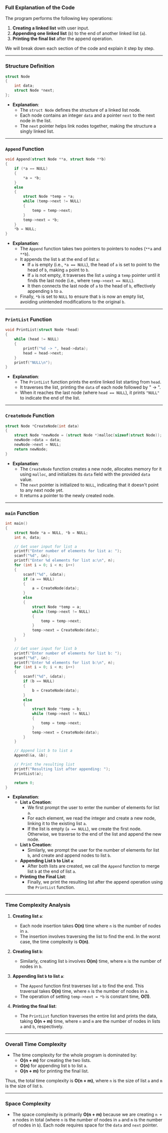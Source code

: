 ### Full Explanation of the Code

The program performs the following key operations:

1. **Creating a linked list** with user input.
2. **Appending one linked list** (`b`) to the end of another linked list (`a`).
3. **Printing the final list** after the append operation.

We will break down each section of the code and explain it step by step.

---

### Structure Definition
```c
struct Node
{
    int data;
    struct Node *next;
};
```
- **Explanation**:
  - The `struct Node` defines the structure of a linked list node. 
  - Each node contains an integer `data` and a pointer `next` to the next node in the list.
  - The `next` pointer helps link nodes together, making the structure a singly linked list.

---

### `Append` Function
```c
void Append(struct Node **a, struct Node **b)
{
    if (*a == NULL)
    {
        *a = *b;
    }
    else
    {
        struct Node *temp = *a;
        while (temp->next != NULL)
        {
            temp = temp->next;
        }
        temp->next = *b;
    }
    *b = NULL;
}
```
- **Explanation**:
  - The `Append` function takes two pointers to pointers to nodes (`**a` and `**b`).
  - It appends the list `b` at the end of list `a`:
    - If `a` is empty (i.e., `*a == NULL`), the head of `a` is set to point to the head of `b`, making `a` point to `b`.
    - If `a` is not empty, it traverses the list `a` using a `temp` pointer until it finds the last node (i.e., where `temp->next == NULL`).
    - It then connects the last node of `a` to the head of `b`, effectively appending `b` to `a`.
  - Finally, `*b` is set to `NULL` to ensure that `b` is now an empty list, avoiding unintended modifications to the original `b`.

---

### `PrintList` Function
```c
void PrintList(struct Node *head)
{
    while (head != NULL)
    {
        printf("%d -> ", head->data);
        head = head->next;
    }
    printf("NULL\n");
}
```
- **Explanation**:
  - The `PrintList` function prints the entire linked list starting from `head`.
  - It traverses the list, printing the `data` of each node followed by " -> ".
  - When it reaches the last node (where `head == NULL`), it prints `"NULL"` to indicate the end of the list.

---

### `CreateNode` Function
```c
struct Node *CreateNode(int data)
{
    struct Node *newNode = (struct Node *)malloc(sizeof(struct Node));
    newNode->data = data;
    newNode->next = NULL;
    return newNode;
}
```
- **Explanation**:
  - The `CreateNode` function creates a new node, allocates memory for it using `malloc`, and initializes its `data` field with the provided `data` value.
  - The `next` pointer is initialized to `NULL`, indicating that it doesn't point to any next node yet.
  - It returns a pointer to the newly created node.

---

### `main` Function
```c
int main()
{
    struct Node *a = NULL, *b = NULL;
    int n, data;

    // Get user input for list a
    printf("Enter number of elements for list a: ");
    scanf("%d", &n);
    printf("Enter %d elements for list a:\n", n);
    for (int i = 0; i < n; i++)
    {
        scanf("%d", &data);
        if (a == NULL)
        {
            a = CreateNode(data);
        }
        else
        {
            struct Node *temp = a;
            while (temp->next != NULL)
            {
                temp = temp->next;
            }
            temp->next = CreateNode(data);
        }
    }

    // Get user input for list b
    printf("Enter number of elements for list b: ");
    scanf("%d", &n);
    printf("Enter %d elements for list b:\n", n);
    for (int i = 0; i < n; i++)
    {
        scanf("%d", &data);
        if (b == NULL)
        {
            b = CreateNode(data);
        }
        else
        {
            struct Node *temp = b;
            while (temp->next != NULL)
            {
                temp = temp->next;
            }
            temp->next = CreateNode(data);
        }
    }

    // Append list b to list a
    Append(&a, &b);

    // Print the resulting list
    printf("Resulting list after appending: ");
    PrintList(a);

    return 0;
}
```

- **Explanation**:
  - **List `a` Creation**:
    - We first prompt the user to enter the number of elements for list `a`.
    - For each element, we read the integer and create a new node, linking it to the existing list `a`.
    - If the list is empty (`a == NULL`), we create the first node. Otherwise, we traverse to the end of the list and append the new node.
  - **List `b` Creation**:
    - Similarly, we prompt the user for the number of elements for list `b`, and create and append nodes to list `b`.
  - **Appending List `b` to List `a`**:
    - After both lists are created, we call the `Append` function to merge list `b` at the end of list `a`.
  - **Printing the Final List**:
    - Finally, we print the resulting list after the append operation using the `PrintList` function.

---

### Time Complexity Analysis

1. **Creating list `a`**:
   - Each node insertion takes **O(n)** time where `n` is the number of nodes in `a`.
   - The insertion involves traversing the list to find the end. In the worst case, the time complexity is **O(n)**.

2. **Creating list `b`**:
   - Similarly, creating list `b` involves **O(m)** time, where `m` is the number of nodes in `b`.

3. **Appending list `b` to list `a`**:
   - The `Append` function first traverses list `a` to find the end. This traversal takes **O(n)** time, where `n` is the number of nodes in `a`.
   - The operation of setting `temp->next = *b` is constant time, **O(1)**.

4. **Printing the final list**:
   - The `PrintList` function traverses the entire list and prints the data, taking **O(n + m)** time, where `n` and `m` are the number of nodes in lists `a` and `b`, respectively.

---

### Overall Time Complexity
- The time complexity for the whole program is dominated by:
  - **O(n + m)** for creating the two lists.
  - **O(n)** for appending list `b` to list `a`.
  - **O(n + m)** for printing the final list.

Thus, the total time complexity is **O(n + m)**, where `n` is the size of list `a` and `m` is the size of list `b`.

---

### Space Complexity
- The space complexity is primarily **O(n + m)** because we are creating `n + m` nodes in total (where `n` is the number of nodes in `a` and `m` is the number of nodes in `b`). Each node requires space for the `data` and `next` pointer.

